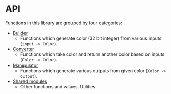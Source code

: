 # API

Functions in this library are grouped by four categories:

- [Builder](/api/builder)
  - Functions which generate color (32 bit integer) from various inputs (`input -> Color`).
- [Converter](/api/converter)
  - Functions which take color and return another color based on inputs (`Color -> Color`).
- [Manipulator](/api/manipulator)
  - Functions which generate various outputs from given color (`Color -> output`).
- [Shared modules](/api/shared)
  - Other functions and values. Utilities.
